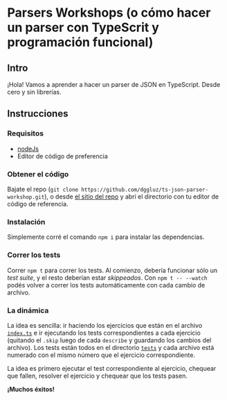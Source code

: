 # Parsers Workshops (o cómo hacer un parser con TypeScrit y programación funcional)

## Intro

¡Hola! Vamos a aprender a hacer un parser de JSON en TypeScript. Desde cero y sin librerías.

## Instrucciones

### Requisitos

- [nodeJs](https://nodejs.org/es)
- Editor de código de preferencia

### Obtener el código

Bajate el repo (`git clone https://github.com/dggluz/ts-json-parser-workshop.git`), o desde [el sitio del repo](https://github.com/dggluz/ts-json-parser-workshop) y abrí el directorio con tu editor de código de referencia.

### Instalación

Simplemente corré el comando `npm i` para instalar las dependencias.

### Correr los tests

Correr `npm t` para correr los tests. Al comienzo, debería funcionar sólo un _test suite_, y el resto deberían estar _skippeados_. Con `npm t -- --watch` podés volver a correr los tests automáticamente con cada cambio de archivo.

### La dinámica

La idea es sencilla: ir haciendo los ejercicios que están en el archivo [`index.ts`](./src/index.ts) e ir ejecutando los tests correspondientes a cada ejercicio (quitando el `.skip` luego de cada `describe` y guardando los cambios del archivo). Los tests están todos en el directorio [`tests`](./tests/) y cada archivo está numerado con el mismo número que el ejercicio correspondiente.

La idea es primero ejecutar el test correspondiente al ejercicio, chequear que fallen, resolver el ejercicio y chequear que los tests pasen.

**¡Muchos éxitos!**
